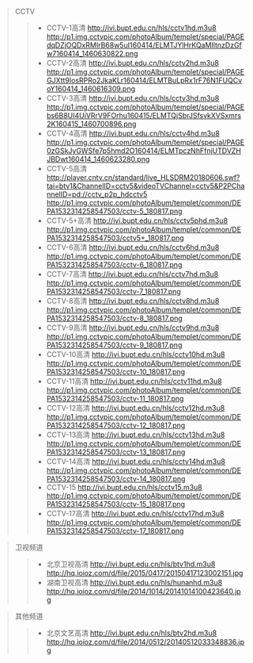 
>CCTV
>>* CCTV-1高清
http://ivi.bupt.edu.cn/hls/cctv1hd.m3u8
http://p1.img.cctvpic.com/photoAlbum/templet/special/PAGEdqDZjOQDxRMIrB68w5uI160414/ELMTJYlHrKQaMIltnzDzGfw7160414_1460630822.png
>>* CCTV-2高清
http://ivi.bupt.edu.cn/hls/cctv2hd.m3u8
http://p1.img.cctvpic.com/photoAlbum/templet/special/PAGEGJXtt9IosRPRo2JkaKLr160414/ELMTBuLpRx1rF76N1FUQCvoY160414_1460616309.png
>>* CCTV-3高清
http://ivi.bupt.edu.cn/hls/cctv3hd.m3u8
http://p1.img.cctvpic.com/photoAlbum/templet/special/PAGEbs6B8UI4UiVRrV9FOrhu160415/ELMTQjSbrJSfsvkXVSxmrs2K160415_1460700896.png
>>* CCTV-4高清
http://ivi.bupt.edu.cn/hls/cctv4hd.m3u8
http://p1.img.cctvpic.com/photoAlbum/templet/special/PAGE0zGSkJyGWSfe7p5hmd2O160414/ELMTpczNhFfnjUTDVZHJBDwt160414_1460623280.png
>>* CCTV-5高清
http://player.cntv.cn/standard/live_HLSDRM20180606.swf?tai=btv1&ChannelID=cctv5&videoTVChannel=cctv5&P2PChannelID=pd://cctv_p2p_hdcctv5
http://p1.img.cctvpic.com/photoAlbum/templet/common/DEPA1532314258547503/cctv-5_180817.png
>>* CCTV-5+高清
http://ivi.bupt.edu.cn/hls/cctv5phd.m3u8
http://p1.img.cctvpic.com/photoAlbum/templet/common/DEPA1532314258547503/cctv5+_180817.png
>>* CCTV-6高清
http://ivi.bupt.edu.cn/hls/cctv6hd.m3u8
http://p1.img.cctvpic.com/photoAlbum/templet/common/DEPA1532314258547503/cctv-6_180817.png
>>* CCTV-7高清
http://ivi.bupt.edu.cn/hls/cctv7hd.m3u8
http://p1.img.cctvpic.com/photoAlbum/templet/common/DEPA1532314258547503/cctv-7_180817.png
>>* CCTV-8高清
http://ivi.bupt.edu.cn/hls/cctv8hd.m3u8
http://p1.img.cctvpic.com/photoAlbum/templet/common/DEPA1532314258547503/cctv-8_180817.png
>>* CCTV-9高清
http://ivi.bupt.edu.cn/hls/cctv9hd.m3u8
http://p1.img.cctvpic.com/photoAlbum/templet/common/DEPA1532314258547503/cctv-9_180817.png
>>* CCTV-10高清
http://ivi.bupt.edu.cn/hls/cctv10hd.m3u8
http://p1.img.cctvpic.com/photoAlbum/templet/common/DEPA1532314258547503/cctv-10_180817.png
>>* CCTV-11高清
http://ivi.bupt.edu.cn/hls/cctv11hd.m3u8
http://p1.img.cctvpic.com/photoAlbum/templet/common/DEPA1532314258547503/cctv-11_180817.png
>>* CCTV-12高清
http://ivi.bupt.edu.cn/hls/cctv12hd.m3u8
http://p1.img.cctvpic.com/photoAlbum/templet/common/DEPA1532314258547503/cctv-12_180817.png
>>* CCTV-13高清
http://ivi.bupt.edu.cn/hls/cctv13hd.m3u8
http://p1.img.cctvpic.com/photoAlbum/templet/common/DEPA1532314258547503/cctv-13_180817.png
>>* CCTV-14高清
http://ivi.bupt.edu.cn/hls/cctv14hd.m3u8
http://p1.img.cctvpic.com/photoAlbum/templet/common/DEPA1532314258547503/cctv-14_180817.png
>>* CCTV-15
http://ivi.bupt.edu.cn/hls/cctv15.m3u8
http://p1.img.cctvpic.com/photoAlbum/templet/common/DEPA1532314258547503/cctv-15_180817.png
>>* CCTV-17高清
http://ivi.bupt.edu.cn/hls/cctv17hd.m3u8
http://p1.img.cctvpic.com/photoAlbum/templet/common/DEPA1532314258547503/cctv-17_180817.png


>卫视频道
>>* 北京卫视高清
http://ivi.bupt.edu.cn/hls/btv1hd.m3u8
http://hq.ioioz.com/d/file/2015/0417/20150417123002151.jpg
>>* 湖南卫视高清
http://ivi.bupt.edu.cn/hls/hunanhd.m3u8
http://hq.ioioz.com/d/file/2014/1014/20141014100423640.jpg


>其他频道
>>* 北京文艺高清
http://ivi.bupt.edu.cn/hls/btv2hd.m3u8
http://hq.ioioz.com/d/file/2014/0512/20140512033348836.jpg